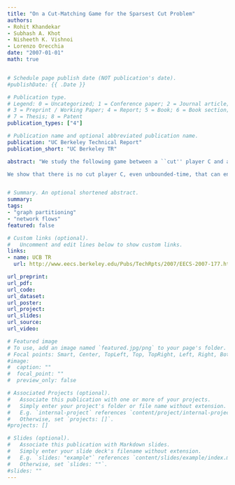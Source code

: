 ```yaml
---
title: "On a Cut-Matching Game for the Sparsest Cut Problem"
authors:
- Rohit Khandekar
- Subhash A. Khot
- Nisheeth K. Vishnoi
- Lorenzo Orecchia
date: "2007-01-01"
math: true


# Schedule page publish date (NOT publication's date).
#publishDate: {{ .Date }}

# Publication type.
# Legend: 0 = Uncategorized; 1 = Conference paper; 2 = Journal article;
# 3 = Preprint / Working Paper; 4 = Report; 5 = Book; 6 = Book section;
# 7 = Thesis; 8 = Patent
publication_types: ["4"]

# Publication name and optional abbreviated publication name.
publication: "UC Berkeley Technical Report"
publication_short: "UC Berkeley TR"

abstract: "We study the following game between a ``cut'' player C and a ``matching'' player M. The game starts with an empty graph G on a set V of n vertices. In each round, the cut player chooses a bisection (S,V\S) of vertices and the matching player then adds a perfect matching M (not necessarily belonging to G) between S and V\S to the (multi-)graph G. The choices of the players in each round may depend on those in the previous rounds. The game ends when G becomes an edge-expander. The value of this game, denoted by Val(n,C,M), is the total number of rounds in the game before it ends. We study this game for its connection with the Sparsest Cut problem in undirected graphs: if there is a polynomial-time cut player C such that Val(n,C,M) < f(n) for all M, then there is a polynomial-time O(f(n))-approximation algorithm for the Sparsest Cut problem.

We show that there is no cut player C, even unbounded-time, that can ensure Val(n,C,M) = o(GAP(n)<SUP>1/2</SUP>) for all matching players M, where GAP(n) is the integrality gap of the well-studied SDP with triangle inequality constraints for the Sparsest Cut problem. Recall that GAP(n) = Omega(log log n). Thus, we prove that this approach cannot yield a o(GAP(n)<SUP>1/2</SUP>)-approximation (and in particular, o((log log n)<SUP>1/2</SUP>)-approximation) algorithm for this problem. Furthermore, we show that there is a (super-polynomial time) cut player C* such that, for all M, we have Val(n,C*,M) = O(log n)."


# Summary. An optional shortened abstract.
summary: 
tags:
- "graph partitioning"
- "network flows"
featured: false

# Custom links (optional).
#   Uncomment and edit lines below to show custom links.
links:
- name: UCB TR
  url: http://www.eecs.berkeley.edu/Pubs/TechRpts/2007/EECS-2007-177.html

url_preprint: 
url_pdf: 
url_code:
url_dataset:
url_poster:
url_project:
url_slides:
url_source:
url_video:

# Featured image
# To use, add an image named `featured.jpg/png` to your page's folder. 
# Focal points: Smart, Center, TopLeft, Top, TopRight, Left, Right, BottomLeft, Bottom, BottomRight.
#image:
#  caption: ""
#  focal_point: ""
#  preview_only: false

# Associated Projects (optional).
#   Associate this publication with one or more of your projects.
#   Simply enter your project's folder or file name without extension.
#   E.g. `internal-project` references `content/project/internal-project/index.md`.
#   Otherwise, set `projects: []`.
#projects: []

# Slides (optional).
#   Associate this publication with Markdown slides.
#   Simply enter your slide deck's filename without extension.
#   E.g. `slides: "example"` references `content/slides/example/index.md`.
#   Otherwise, set `slides: ""`.
#slides: ""
---
```

